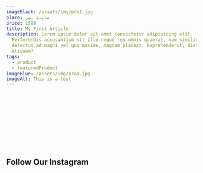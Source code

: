 ```yaml
---
imageBlack: /assets/img/pro1.jpg
place: مدينة نصر
price: 1500
title: My First Article
description: Lorem ipsum dolor sit amet consectetur adipisicing elit.
  Perferendis accusantium sit illo neque rem omnis quaerat, nam similique vitae
  delectus ad magni vel quo maxime, magnam placeat. Reprehenderit, distinctio
  aliquam?
tags:
  - product
  - featuredProduct
imageBlue: /assets/img/pro4.jpg
imageAlt: This is a test
---
```

<!--StartFragment-->

<!-- Instagram Starts -->

<section class="instagram-area">

    <div class="container-fluid">

        <div class="row">

            <div class="col-lg-12">

                <div class="section-title text-center">

                    <h2>Follow Our Instagram</h2>

                </div>

            </div>

        </div>

        <div class="row">

            <div class="col-lg-12 px-0">

                <div class="instagram-slider owl-carousel">

                    <div class="single-slide slide-1" style="background-image: url(/assets/img/pro1.jpg);">

                    </div>

                    <div class="single-slide slide-2" style="background-image: url(/assets/img/pro1.jpg);">

                    </div>

                    <div class="single-slide slide-3" style="background-image: url(/assets/img/pro1.jpg);">

                    </div>

                    <div class="single-slide slide-4" style="background-image: url(/assets/img/pro1.jpg);">

                    </div>

                    <div class="single-slide slide-5" style="background-image: url(/assets/img/pro1.jpg);">

                    </div>

                    <div class="single-slide slide-6" style="background-image: url(/assets/img/pro1.jpg);">

                    </div>

                </div>

            </div>

        </div>

    </div>

</section>

<!-- Instagram End -->

<!--EndFragment-->